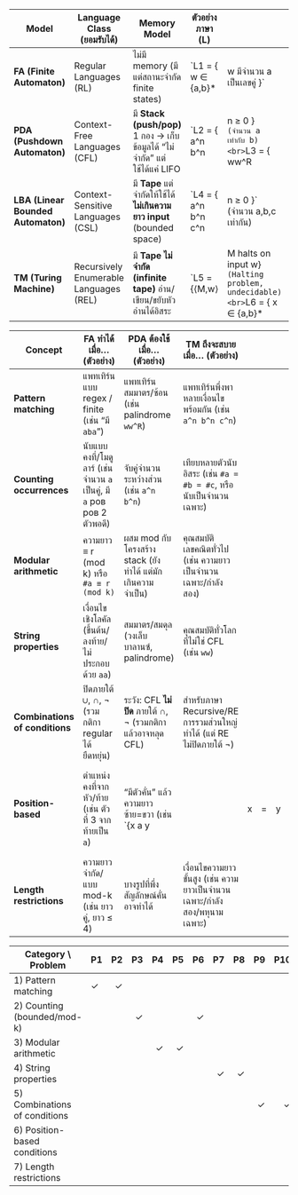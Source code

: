 | Model                              | Language Class (ยอมรับได้)               | Memory Model                                                   | ตัวอย่างภาษา (L)       |                                                                             |                                  |
| ---------------------------------- | -------------------------------------- | -------------------------------------------------------------- | -------------------- | --------------------------------------------------------------------------- | -------------------------------- |
| **FA (Finite Automaton)**          | Regular Languages (RL)                 | ไม่มี memory (มีแต่สถานะจำกัด finite states)                         | \`L1 = { w ∈ {a,b}\* | w มีจำนวน a เป็นเลขคู่ }\`                                                       |                                  |
| **PDA (Pushdown Automaton)**       | Context-Free Languages (CFL)           | มี **Stack (push/pop)** 1 กอง → เก็บข้อมูลได้ “ไม่จำกัด” แต่ใช้ได้แค่ LIFO | \`L2 = { a^n b^n     | n ≥ 0 }` (จำนวน a เท่ากับ b) <br>`L3 = { ww^R                                  | w ∈ {a,b}\* }\` (Palindrome)     |
| **LBA (Linear Bounded Automaton)** | Context-Sensitive Languages (CSL)      | มี **Tape** แต่จำกัดให้ใช้ได้ **ไม่เกินความยาว input** (bounded space)  | \`L4 = { a^n b^n c^n | n ≥ 0 }\` (จำนวน a,b,c เท่ากัน)                                                |                                  |
| **TM (Turing Machine)**            | Recursively Enumerable Languages (REL) | มี **Tape ไม่จำกัด (infinite tape)** อ่าน/เขียน/ขยับหัวอ่านได้อิสระ       | \`L5 = {⟨M,w⟩        | M halts on input w}` (Halting problem, undecidable) <br>`L6 = { x ∈ {a,b}\* | x มีจำนวน a เท่ากับ b และเท่ากับ c }\` |

| Concept                        | FA ทำได้เมื่อ… (ตัวอย่าง)                                        | PDA ต้องใช้เมื่อ… (ตัวอย่าง)                               | TM ถึงจะสบายเมื่อ… (ตัวอย่าง)                                      |     |     |     |      |                                  |
| ------------------------------ | ---------------------------------------------------------- | ---------------------------------------------------- | ------------------------------------------------------------- | --- | --- | --- | ---- | -------------------------------- |
| **Pattern matching**           | แพทเทิร์นแบบ regex / finite (เช่น “มี `aba`”)                  | แพทเทิร์นสมมาตร/ซ้อน (เช่น palindrome `ww^R`)            | แพทเทิร์นพึ่งพาหลายเงื่อนไขพร้อมกัน (เช่น `a^n b^n c^n`)               |     |     |     |      |                                  |
| **Counting occurrences**       | นับแบบคงที่/โมดูลาร์ (เช่น จำนวน `a` เป็นคู่, มี `a` ров ров 2 ตัวพอดี) | จับคู่จำนวนระหว่างส่วน (เช่น `a^n b^n`)                     | เทียบหลายตัวนับอิสระ (เช่น `#a = #b = #c`, หรือนับเป็นจำนวนเฉพาะ)      |     |     |     |      |                                  |
| **Modular arithmetic**         | ความยาว ≡ r (mod k) หรือ `#a ≡ r (mod k)`                   | ผสม mod กับโครงสร้าง stack (ยังทำได้ แต่มักเกินความจำเป็น)     | คุณสมบัติเลขคณิตทั่วไป (เช่น ความยาวเป็นจำนวนเฉพาะ/กำลังสอง)             |     |     |     |      |                                  |
| **String properties**          | เงื่อนไขเชิงโลคัล (ขึ้นต้น/ลงท้าย/ไม่ประกอบด้วย `aa`)                | สมมาตร/สมดุล (วงเล็บบาลานซ์, palindrome)                | คุณสมบัติทั่วโลกที่ไม่ใช่ CFL (เช่น `ww`)                               |     |     |     |      |                                  |
| **Combinations of conditions** | ปิดภายใต้ ∪, ∩, ¬ (รวมกติกา regular ได้ยืดหยุ่น)                  | ระวัง: CFL **ไม่ปิด** ภายใต้ ∩, ¬ (รวมกติกาแล้วอาจหลุด CFL) | สำหรับภาษา Recursive/RE การรวมส่วนใหญ่ทำได้ (แต่ RE ไม่ปิดภายใต้ ¬)     |     |     |     |      |                                  |
| **Position-based**             | ตำแหน่งคงที่จากหัว/ท้าย (เช่น ตัวที่ 3 จากท้ายเป็น `a`)                | “มีตัวคั่น” แล้วความยาวซ้าย=ขวา (เช่น \`{x a y              |                                                               | x   | =   | y   | }\`) | ความสัมพันธ์ตำแหน่งซับซ้อนหลายส่วนพร้อมกัน |
| **Length restrictions**        | ความยาวจำกัด/แบบ mod-k (เช่น ยาวคู่, ยาว ≤ 4)                   | บางรูปที่พึ่งสัญลักษณ์คั่นอาจทำได้                               | เงื่อนไขความยาวขั้นสูง (เช่น ความยาวเป็นจำนวนเฉพาะ/กำลังสอง/พหุนามเฉพาะ) |     |     |     |      |                                  |

| Category \ Problem            | P1  |   P2 |   P3 |   P4 |   P5 |   P6 |   P7 |   P8 |   P9 |  P10 |  P11 |  P12 |  P13 |  P14 |
| ----------------------------- | --- | ---: | ---: | ---: | ---: | ---: | ---: | ---: | ---: | ---: | ---: | ---: | ---: | ---: |
| 1) Pattern matching           | ✓   |    ✓ |      |      |      |      |      |      |      |      |      |      |      |      |
| 2) Counting (bounded/mod-k)   |     |      |    ✓ |      |      |    ✓ |      |      |      |      |      |      |      |      |
| 3) Modular arithmetic         |     |      |      |    ✓ |    ✓ |      |      |      |      |      |      |      |      |      |
| 4) String properties          |     |      |      |      |      |      |    ✓ |    ✓ |      |      |      |      |      |      |
| 5) Combinations of conditions |     |      |      |      |      |      |      |      |    ✓ |    ✓ |      |      |      |      |
| 6) Position-based conditions  |     |      |      |      |      |      |      |      |      |      |    ✓ |    ✓ |      |      |
| 7) Length restrictions        |     |      |      |      |      |      |      |      |      |      |      |      |    ✓ |    ✓ |
